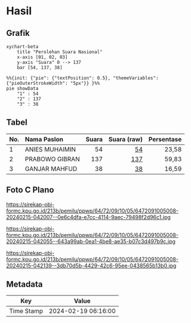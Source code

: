 # Hasil

## Grafik

```mermaid
xychart-beta
    title "Perolehan Suara Nasional"
    x-axis [01, 02, 03]
    y-axis "Suara" 0 --> 137
    bar [54, 137, 38]
```

```mermaid
%%{init: {"pie": {"textPosition": 0.5}, "themeVariables": {"pieOuterStrokeWidth": "5px"}} }%%
pie showData
    "1" : 54
    "2" : 137
    "3" : 38
```

## Tabel

| No. | Nama Paslon    | Suara | Suara (raw) | Persentase |
|:--- |:-------------- | -----:| -----------:| ----------:|
| 1   | ANIES MUHAIMIN | 54    | [54][p-1]   | 23,58      |
| 2   | PRABOWO GIBRAN | 137   | [137][p-2]  | 59,83      |
| 3   | GANJAR MAHFUD  | 38    | [38][p-3]   | 16,59      |


[p-1]: https://github.com/gigit-pemilu/pemilu-2024/blob/main/pilpres/hitung-suara/sub/64-kalimantan-timur/sub/72-kota-samarinda/sub/09-samarinda-kota/sub/1005-sungai-pinang-luar/sub/008-tps/sub/paslon-1.txt
[p-2]: https://github.com/gigit-pemilu/pemilu-2024/blob/main/pilpres/hitung-suara/sub/64-kalimantan-timur/sub/72-kota-samarinda/sub/09-samarinda-kota/sub/1005-sungai-pinang-luar/sub/008-tps/sub/paslon-2.txt
[p-3]: https://github.com/gigit-pemilu/pemilu-2024/blob/main/pilpres/hitung-suara/sub/64-kalimantan-timur/sub/72-kota-samarinda/sub/09-samarinda-kota/sub/1005-sungai-pinang-luar/sub/008-tps/sub/paslon-3.txt

## Foto C Plano

https://sirekap-obj-formc.kpu.go.id/213b/pemilu/ppwp/64/72/09/10/05/6472091005008-20240215-042007--0e6c4dfa-e7cc-4114-9aec-79498f2d96c1.jpg

https://sirekap-obj-formc.kpu.go.id/213b/pemilu/ppwp/64/72/09/10/05/6472091005008-20240215-042055--643a99ab-0ea1-4be8-ae35-b07c3d497b9c.jpg

https://sirekap-obj-formc.kpu.go.id/213b/pemilu/ppwp/64/72/09/10/05/6472091005008-20240215-042139--3db70d5b-4429-42c6-95ee-0438565b13b0.jpg


## Metadata

| Key        | Value               |
| ---------- | ------------------- |
| Time Stamp | 2024-02-19 06:16:00 |



